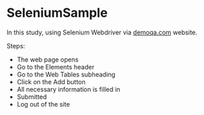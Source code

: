 # SeleniumSample

In this study, using Selenium Webdriver via [demoqa.com](https://demoqa.com/) website.

 Steps:

* The web page opens
* Go to the Elements header
* Go to the Web Tables subheading
*  Click on the Add button
* All necessary information is filled in
* Submitted
* Log out of the site
